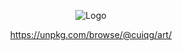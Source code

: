 <p align="center">
<img src="https://i.im.ge/2023/06/10/iFaHA9.FthwzTTXwA8FzB3.png" style="max-width:512px" alt="Logo">
</p>

<p align="center">
  <a href="https://npm.elemecdn.com/browse/@cuiqg/art/" target="_blank" rel="noopener">https://unpkg.com/browse/@cuiqg/art/</a>
</p>
